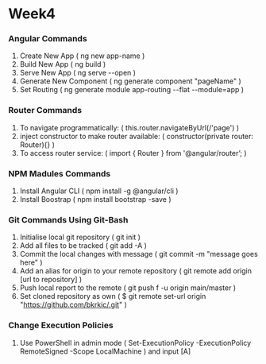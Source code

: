 # Week4

### Angular Commands
1. Create New App ( ng new app-name )
2. Build New App ( ng build )
3. Serve New App ( ng serve --open )
4. Generate New Component ( ng generate component "pageName" )
5. Set Routing ( ng generate module app-routing --flat --module=app )

### Router Commands
1. To navigate programmatically: ( this.router.navigateByUrl(/'page') )
2. inject constructor to make router available: ( constructor(private router: Router){} )
3. To access router service: ( import { Router } from '@angular/router’; )

### NPM Madules Commands
1. Install Angular CLI ( npm install -g @angular/cli )
2. Install Boostrap ( npm install bootstrap -save )

### Git Commands Using Git-Bash
1. Initialise local git repository ( git init )
2. Add all files to be tracked ( git add -A ) 
3. Commit the local changes with message ( git commit -m "message goes here" )
4. Add an alias for origin to your remote repository ( git remote add origin [url to repository] )
5. Push local report to the remote ( git push f -u origin main/master )
6. Set cloned repository as own ( $ git remote set-url origin "https://github.com/bkrkic/.git" )

### Change Execution Policies
1. Use PowerShell in admin mode ( Set-ExecutionPolicy -ExecutionPolicy RemoteSigned -Scope LocalMachine ) and input [A]
